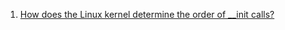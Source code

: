  1. [How does the Linux kernel determine the order of __init calls?](https://stackoverflow.com/questions/10540008/how-does-the-linux-kernel-determine-the-order-of-init-calls)
